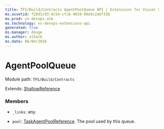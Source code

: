 ```yaml
---
title: TFS/Build/Contracts AgentPoolQueue API | Extensions for Visual Studio Team Services
ms.assetid: f28d1c93-dc54-cfcb-4659-90a9c2a6f33b
ms.prod: vs-devops-alm
ms.technology: vs-devops-extensions-api
generated: true
ms.manager: douge
ms.author: elbatk
ms.date: 08/04/2016
---
```


# AgentPoolQueue

Module path: `TFS/Build/Contracts`

Extends: [ShallowReference](./ShallowReference.md)

### Members

* `_links`: any. 

* `pool`: [TaskAgentPoolReference](./TaskAgentPoolReference.md). The pool used by this queue.

